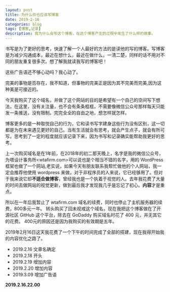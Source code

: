 ```yaml
---
layout: post
title: 为什么你也应该写博客
date: 2019-2-16
categories: blog
tags: [博客,记录]
description: 我为什么会写这个博客，在这个博客产生的过程中发生了什么样的故事。
---
```


书写是为了更好的思考，快速了解一个人最好的方法的是读他的写的博客。写博客是为减少沟通成本，最近在想什么，最近在做什么，一清二楚，同样的话不用对不同的朋友重复很多次。想了解我就读我写的博客吧！

这些广告语还不够心动吗？我心动了。

完美的事物是否存在，我不知道，但事物的完美正是因为其不完美而完美,因为这种美是可接近的。

今天我购买了这个域名，并做了这个网站的目的是希望有一个自己的空间写下想法，在这里，没有关注量，也不会有条条框框，不需要像微信公众号那样每天只能发一条推送，没有限制，完完全全的自由之地，想怎样就怎样。

博客更多的是一种取悦自己的行为，它和读书写字建身这些行为没有区别，这一切都是为在未来遇见更好的自己。当有生活就会有思考，就会产生点子，就会有所可写。思考到了一定的程度就应该记录下来，因为书写和记录确实能帮助我更好的思考。

上一次购买域名是在1年前，在2018年的初二那天晚上，名字是我的微信公众号，为塔设计事务所<wtafirm.com>可以说也是个相当不错的名字，用的 WordPress 框架也做了一个网站,老实说，如果今天有朋友联系我帮忙做他的个人网站，我一定会推荐他使用 wordpress 来做，对于非程序员的人来说，它已经够用了。但对于我来说它却**不适合做博客**，曾经我也是一个执着于视觉的人。去年我花费了大量的时间去做网站的视觉更新，做到最后我才发现我几乎是忘记了初心。**内容**才是重点。

所以在一年后我暂止了 wtafirm.com 域名的续费，同时也停止了主机服务器的续费，800多元一年。 转头购买了回未视戒这个域名，现在我把这个博客做在了开源社区 GitHub 这个平台，除去在 GoDaddy 购买域名时花了 400 元，并无其它的花费。 400元的原因还是因为我购买的有效期是五年。

2019年2月16日这天我花费了一个下午的时间完成了全部的搭建，现在我得开始我的内容优化之路了。

- 2019.2.16 文章名确定
- 2019.2.18 开头
- 2019.2.19 增加内容
- 2019.2.20 增加内容
- 2019.3.09 增加广告语

**2019.2.16.22.00**
